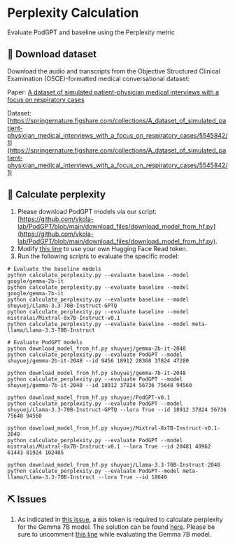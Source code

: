 # Perplexity Calculation
Evaluate PodGPT and baseline using the Perplexity metric

## 📖 Download dataset
Download the audio and transcripts from the Objective Structured Clinical Examination (OSCE)-formatted medical conversational dataset:

Paper: [A dataset of simulated patient-physician medical interviews with a focus on respiratory cases](https://www.nature.com/articles/s41597-022-01423-1)

Dataset: [https://springernature.figshare.com/collections/A_dataset_of_simulated_patient-physician_medical_interviews_with_a_focus_on_respiratory_cases/5545842/1](https://springernature.figshare.com/collections/A_dataset_of_simulated_patient-physician_medical_interviews_with_a_focus_on_respiratory_cases/5545842/1)

## 🚀 Calculate perplexity
1. Please download PodGPT models via our script: [https://github.com/vkola-lab/PodGPT/blob/main/download_files/download_model_from_hf.py](https://github.com/vkola-lab/PodGPT/blob/main/download_files/download_model_from_hf.py).
2. Modify [this line](https://github.com/vkola-lab/PodGPT/blob/main/perplexity/calculate_perplexity.py#L233) to use your own Hugging Face Read token.
4. Run the following scripts to evaluate the specific model:

```shell
# Evaluate the baseline models
python calculate_perplexity.py --evaluate baseline --model google/gemma-2b-it
python calculate_perplexity.py --evaluate baseline --model google/gemma-7b-it
python calculate_perplexity.py --evaluate baseline --model shuyuej/Llama-3.3-70B-Instruct-GPTQ
python calculate_perplexity.py --evaluate baseline --model mistralai/Mixtral-8x7B-Instruct-v0.1
python calculate_perplexity.py --evaluate baseline --model meta-llama/Llama-3.3-70B-Instruct

# Evaluate PodGPT models
python download_model_from_hf.py shuyuej/gemma-2b-it-2048
python calculate_perplexity.py --evaluate PodGPT --model shuyuej/gemma-2b-it-2048 --id 9456 18912 28368 37824 47280

python download_model_from_hf.py shuyuej/gemma-7b-it-2048
python calculate_perplexity.py --evaluate PodGPT --model shuyuej/gemma-7b-it-2048 --id 18912 37824 56736 75648 94560

python download_model_from_hf.py shuyuej/PodGPT-v0.1
python calculate_perplexity.py --evaluate PodGPT --model shuyuej/Llama-3.3-70B-Instruct-GPTQ --lora True --id 18912 37824 56736 75648 94560

python download_model_from_hf.py shuyuej/Mixtral-8x7B-Instruct-v0.1-2048
python calculate_perplexity.py --evaluate PodGPT --model mistralai/Mixtral-8x7B-Instruct-v0.1 --lora True --id 20481 40962 61443 81924 102405

python download_model_from_hf.py shuyuej/Llama-3.3-70B-Instruct-2048
python calculate_perplexity.py --evaluate PodGPT--model meta-llama/Llama-3.3-70B-Instruct --lora True --id 18640
```

## ⛏️ Issues
1. As indicated in [this issue](https://github.com/huggingface/transformers/issues/29250), a `BOS` token is required to calculate perplexity for the Gemma 7B model. The solution can be found [here](https://github.com/huggingface/transformers/issues/29250#issuecomment-1966149282). Please be sure to uncomment [this line](https://github.com/vkola-lab/PodGPT/blob/main/perplexity/calculate_perplexity.py#L148) while evaluating the Gemma 7B model.
